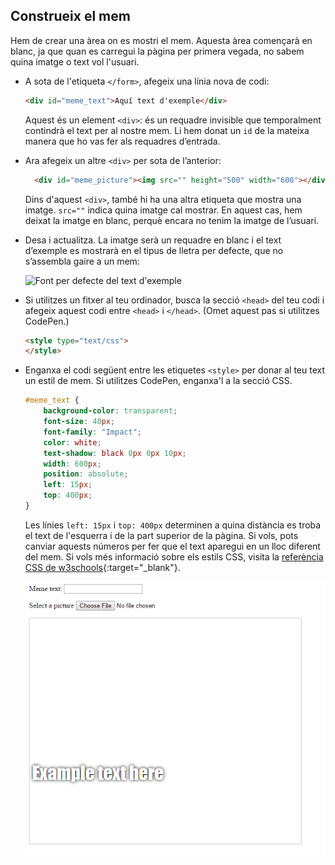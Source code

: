 ## Construeix el mem

Hem de crear una àrea on es mostri el mem. Aquesta àrea començarà en blanc, ja que quan es carregui la pàgina per primera vegada, no sabem quina imatge o text vol l'usuari.

- A sota de l'etiqueta `</form>`, afegeix una línia nova de codi:

  ```html
  <div id="meme_text">Aquí text d'exemple</div>
  ```

  Aquest és un element `<div>`: és un requadre invisible que temporalment contindrà el text per al nostre mem. Li hem donat un `id` de la mateixa manera que ho vas fer als requadres d’entrada.

- Ara afegeix un altre `<div>` per sota de l’anterior:

  ```html
    <div id="meme_picture"><img src="" height="500" width="600"></div>
    ```

    Dins d'aquest `<div>`, també hi ha una altra etiqueta que mostra una imatge. `src=""` indica quina imatge cal mostrar. En aquest cas, hem deixat la imatge en blanc, perquè encara no tenim la imatge de l’usuari.

- Desa i actualitza. La imatge serà un requadre en blanc i el text d’exemple es mostrarà en el tipus de lletra per defecte, que no s’assembla gaire a un mem:

    ![Font per defecte del text d'exemple](images/example-text-default.png)

- Si utilitzes un fitxer al teu ordinador, busca la secció `<head>` del teu codi i afegeix aquest codi entre `<head>` i `</head>`. (Omet aquest pas si utilitzes CodePen.)

  ```html
  <style type="text/css">
  </style>
  ```

- Enganxa el codi següent entre les etiquetes `<style>` per donar al teu text un estil de mem. Si utilitzes CodePen, enganxa'l a la secció CSS.

    ```css
    #meme_text {
        background-color: transparent;
        font-size: 40px;
        font-family: "Impact";
        color: white;
        text-shadow: black 0px 0px 10px;
        width: 600px;
        position: absolute;
        left: 15px;
        top: 400px;
    }
    ```

  Les línies `left: 15px` i `top: 400px` determinen a quina distància es troba el text de l'esquerra i de la part superior de la pàgina. Si vols, pots canviar aquests números per fer que el text aparegui en un lloc diferent del mem. Si vols més informació sobre els estils CSS, visita la [referència CSS de w3schools](http://www.w3schools.com/CSSref/){:target="_blank"}.

  ![Text d'exemple del mem](images/example-text-memey.png)
